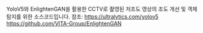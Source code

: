 YoloV5와 EnlightenGAN을 활용한 CCTV로 촬영된 저조도 영상의 조도 개선 및 객체탐지를 위한 소스코드입니다.
참조:
https://ultralytics.com/yolov5
https://github.com/VITA-Group/EnlightenGAN

